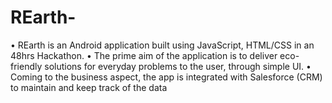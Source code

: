 # REarth-
•	REarth is an Android application built using JavaScript, HTML/CSS in an 48hrs Hackathon. 
•	The prime aim of the application is to deliver eco-friendly solutions for everyday problems to the user, through simple UI.
•	Coming to the business aspect, the app is integrated with Salesforce (CRM) to maintain and keep track of the data
